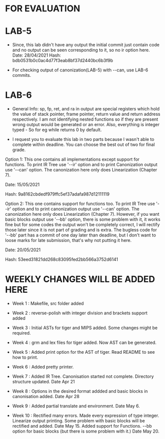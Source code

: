 # FOR EVALUATION 

# LAB-5 
- Since, this lab didn't have any output the initial commit just contain code and no output can be seen corresponding to it, so no ir option here. 
Date: 28/04/2021 
Hash: bdb0531b0c0ac4d77f3eab8bf37d2440bc6b3f9b

- For checking output of canonization(LAB-5) with --can, use LAB-6 commits.

# LAB-6
- General Info: sp, fp, ret, and ra in output are special registers which hold the value of stack pointer, frame pointer, return value and return address respectively. I am not identifying nested functions so if they are present wrong output would be generated or an error. Also, everything is integer typed - So for eg while returns 0 by default.

- I request you to evaluate this lab in two parts because I wasn't able to complete within deadline. You can choose the best out of two for final grade. 

Option 1: This one contains all implementations except support for functions. To print IR Tree use '--ir' option and to print Canonization output use '--can' option. The canonization here only does Linearization (Chapter 7). 

Date: 15/05/2021

Hash: 9a8162cbdedf979ffc5ef37adafa987d12111119

Option 2: This one contains support for functions too. To print IR Tree use '--ir' option and to print canonization output use '--can' option. The canonization here only does Linearization (Chapter 7). However, if you want basic blocks output use '--bb' option, there is some problem with it, it works fine but for some codes the output won't be completely correct, I will rectify those later since it is not part of grading and is extra. The bugless code for '--bb' part has a commit of one day later than deadline, but I don't want to loose marks for late submission, that's why not putting it here. 

Date: 20/05/2021

Hash: 53eed31821dd268c83095fed2bb566a3752d6141



# WEEKLY CHANGES WILL BE ADDED HERE

- Week 1 : Makefile, src folder added

- Week 2 : reverse-polish with integer division and brackets support added

- Week 3 : Initial ASTs for tiger and MIPS added. Some changes might be required.  

- Week 4 : grm and lex files for tiger added. Now AST can be generated.  

- Week 5 : Added print option for the AST of tiger. Read README to see how to print.

- Week 6 : Added pretty printer. 

- Week 7 : Added IR Tree. Canonisation started not complete. Directory structure updated. 
Date Apr 21

- Week 8 : Options in the desired format addded and basic blocks in canonisation added. Date Apr 28

- Week 9 : Added partial translate and environment. Date May 6.

- Week 10 : Rectified many errors. Made every expression of type integer. Linearize output printing. Some problem with basic blocks will be rectified and added. Date May 15.
Added support for Functions. --bb option for basic blocks (but there is some problem with it.) Date May 20.